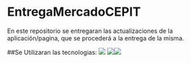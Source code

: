 # EntregaMercadoCEPIT
En este repositorio se entregaran las actualizaciones de la aplicación/pagina, que se procederá a la entrega de la misma.


##Se Utilizaran las tecnologias:
<img src="https://img.icons8.com/color/48/000000/html-5--v1.png"/> <img src="https://img.icons8.com/color/48/000000/css3.png"/><img src="https://img.icons8.com/color/48/000000/javascript--v1.png"/>
